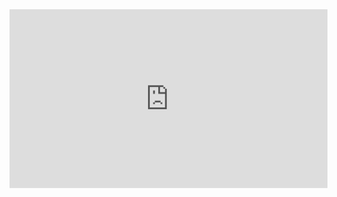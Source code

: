 <iframe width="560" height="315" src="https://www.youtube.com/embed/oJnF5VxTO5g" frameborder="0" allow="accelerometer; autoplay; encrypted-media; gyroscope; picture-in-picture" allowfullscreen></iframe>
